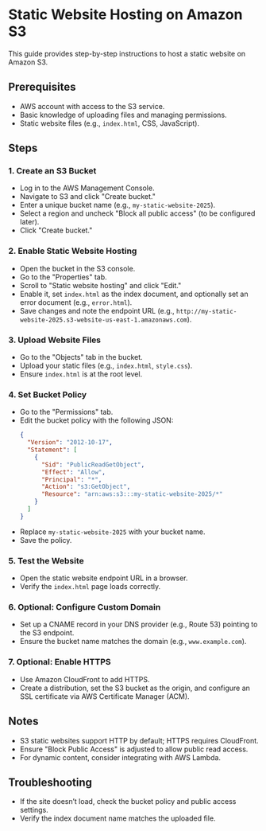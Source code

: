 # Static Website Hosting on Amazon S3

This guide provides step-by-step instructions to host a static website on Amazon S3.

## Prerequisites
- AWS account with access to the S3 service.
- Basic knowledge of uploading files and managing permissions.
- Static website files (e.g., `index.html`, CSS, JavaScript).

## Steps

### 1. Create an S3 Bucket
- Log in to the AWS Management Console.
- Navigate to S3 and click "Create bucket."
- Enter a unique bucket name (e.g., `my-static-website-2025`).
- Select a region and uncheck "Block all public access" (to be configured later).
- Click "Create bucket."

### 2. Enable Static Website Hosting
- Open the bucket in the S3 console.
- Go to the "Properties" tab.
- Scroll to "Static website hosting" and click "Edit."
- Enable it, set `index.html` as the index document, and optionally set an error document (e.g., `error.html`).
- Save changes and note the endpoint URL (e.g., `http://my-static-website-2025.s3-website-us-east-1.amazonaws.com`).

### 3. Upload Website Files
- Go to the "Objects" tab in the bucket.
- Upload your static files (e.g., `index.html`, `style.css`).
- Ensure `index.html` is at the root level.

### 4. Set Bucket Policy
- Go to the "Permissions" tab.
- Edit the bucket policy with the following JSON:
  ```json
  {
    "Version": "2012-10-17",
    "Statement": [
      {
        "Sid": "PublicReadGetObject",
        "Effect": "Allow",
        "Principal": "*",
        "Action": "s3:GetObject",
        "Resource": "arn:aws:s3:::my-static-website-2025/*"
      }
    ]
  }
  ```
- Replace `my-static-website-2025` with your bucket name.
- Save the policy.

### 5. Test the Website
- Open the static website endpoint URL in a browser.
- Verify the `index.html` page loads correctly.

### 6. Optional: Configure Custom Domain
- Set up a CNAME record in your DNS provider (e.g., Route 53) pointing to the S3 endpoint.
- Ensure the bucket name matches the domain (e.g., `www.example.com`).

### 7. Optional: Enable HTTPS
- Use Amazon CloudFront to add HTTPS.
- Create a distribution, set the S3 bucket as the origin, and configure an SSL certificate via AWS Certificate Manager (ACM).

## Notes
- S3 static websites support HTTP by default; HTTPS requires CloudFront.
- Ensure "Block Public Access" is adjusted to allow public read access.
- For dynamic content, consider integrating with AWS Lambda.

## Troubleshooting
- If the site doesn’t load, check the bucket policy and public access settings.
- Verify the index document name matches the uploaded file.